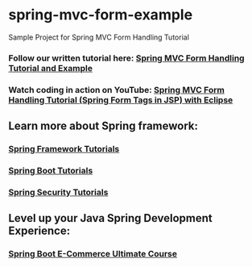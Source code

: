 # spring-mvc-form-example
Sample Project for Spring MVC Form Handling Tutorial
### Follow our written tutorial here: [Spring MVC Form Handling Tutorial and Example](https://www.codejava.net/frameworks/spring/spring-mvc-form-handling-tutorial-and-example)
### Watch coding in action on YouTube: [Spring MVC Form Handling Tutorial (Spring Form Tags in JSP) with Eclipse](https://www.youtube.com/watch?v=2RkEbZnG5pU)

## Learn more about Spring framework:
### [Spring Framework Tutorials](https://www.codejava.net/spring-tutorials)
### [Spring Boot Tutorials](https://www.codejava.net/spring-boot-tutorials)
### [Spring Security Tutorials](https://www.codejava.net/spring-security-tutorials)
## Level up your Java Spring Development Experience:
### [Spring Boot E-Commerce Ultimate Course](https://www.udemy.com/course/spring-boot-e-commerce-ultimate/?referralCode=3A24FAC7220029CEDFD6)
